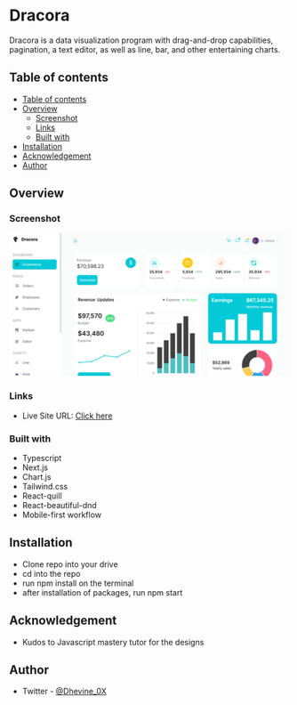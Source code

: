 # Dracora

Dracora is a data visualization program with drag-and-drop capabilities, pagination, a text editor, as well as line, bar, and other entertaining charts.

## Table of contents

- [Table of contents](#table-of-contents)
- [Overview](#overview)
  - [Screenshot](#screenshot)
  - [Links](#links)
  - [Built with](#built-with)
- [Installation](#installation)
- [Acknowledgement](#acknowledgement)
- [Author](#author)

## Overview

### Screenshot

![screenshot](./public/screenshot.png)

### Links

- Live Site URL: [Click here](https://dracora.vercel.app/)

### Built with

- Typescript
- Next.js
- Chart.js
- Tailwind.css
- React-quill
- React-beautiful-dnd
- Mobile-first workflow

## Installation

- Clone repo into your drive
- cd into the repo
- run npm install on the terminal
- after installation of packages, run npm start

## Acknowledgement

- Kudos to Javascript mastery tutor for the designs

## Author

- Twitter - [@Dhevine_0X](https://www.twitter.com/Dhevine_0X)
